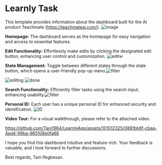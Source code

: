 # Learnly Task

This template provides information about the dashboard built for the AI product Teachmate (https://teachmateai.com/).
![image](https://github.com/Tani1964/LearnlyApp/assets/101012325/d27290ac-3b10-49a8-ad11-d05c52bb1875)

**Homepage:**
The dashboard serves as the homepage for easy navigation and access to essential features.

**Edit Functionality:**
Effortlessly make edits by clicking the designated edit button, enhancing user control and customization.
![editw](https://github.com/Tani1964/LearnlyApp/assets/101012325/64f8d1a6-3cee-46e6-afe0-0b3d03772149)

**State Management:**
Toggle between different states through the state button, which opens a user-friendly pop-up menu.![filter](https://github.com/Tani1964/LearnlyApp/assets/101012325/6a55a2ad-31e8-40d7-baa1-a7526d27e0d6)

![editing](https://github.com/Tani1964/LearnlyApp/assets/101012325/7073bef9-7748-43f8-9339-5db0a6d199d0)
![done](https://github.com/Tani1964/LearnlyApp/assets/101012325/c2654335-08c7-4b9c-a6a1-b0fc984c9f6f)

**Search Functionality:**
Efficiently filter tasks using the search input, enhancing usability.![filter](https://github.com/Tani1964/LearnlyApp/assets/101012325/9578fc89-888d-4bf7-a2cd-0be4c728e242)

**Personal ID:**
Each user has a unique personal ID for enhanced security and identification.
![ID](https://github.com/Tani1964/LearnlyApp/assets/101012325/4d78ab50-a1f3-4f1e-be69-57a3a266bcdf)

**Video Tour:**
For a visual walkthrough, please refer to the attached video.

https://github.com/Tani1964/LearnlyApp/assets/101012325/0881bb6f-cbaa-4ed4-99ba-965108e0fa66

I hope you find this dashboard intuitive and feature-rich. Your feedback is valuable, and I look forward to further discussions.

Best regards,
Tani Ifegbesan.


